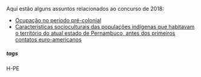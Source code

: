 Aqui estão alguns assuntos relacionados ao concurso de 2018: 

- [Ocupação no período pré-colonial](Ocupação_no_período_pre_colonial.md) 
- [Características socioculturais das populações indígenas que habitavam o território do atual estado de Pernambuco, antes dos primeiros contatos euro-americanos](Características_socioculturais_dos_indigenas.md)

##### tags 
H-PE